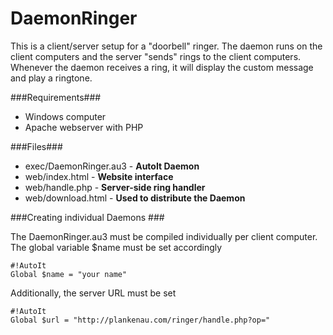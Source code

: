 DaemonRinger
=========

This is a client/server setup for a "doorbell" ringer. The daemon runs on the client computers and the server "sends" rings to the client computers. Whenever the daemon receives a ring, it will display the custom message and play a ringtone.

###Requirements###

 * Windows computer
 * Apache webserver with PHP


###Files###

 * exec/DaemonRinger.au3 - **AutoIt Daemon**
 * web/index.html - **Website interface**
 * web/handle.php - **Server-side ring handler**
 * web/download.html - **Used to distribute the Daemon**

###Creating individual Daemons ###

The DaemonRinger.au3 must be compiled individually per client computer. The global variable $name must be set accordingly

    #!AutoIt
    Global $name = "your name"

Additionally, the server URL must be set

    #!AutoIt
    Global $url = "http://plankenau.com/ringer/handle.php?op="


